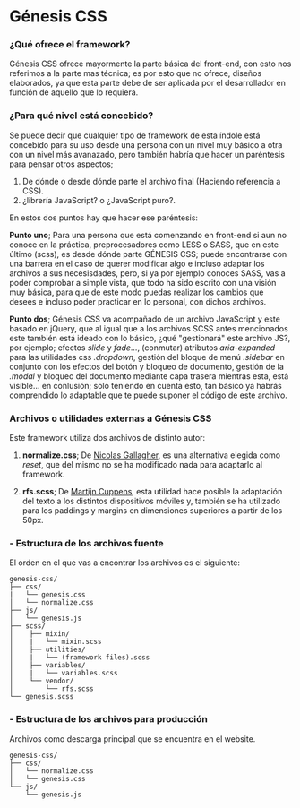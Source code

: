 # Génesis CSS
### ¿Qué ofrece el framework?

Génesis CSS ofrece mayormente la parte básica del front-end, con esto nos referimos a la parte mas técnica; es por esto
que no ofrece, diseños elaborados, ya que esta parte debe de ser aplicada por el desarrollador en función de aquello 
que lo requiera.
### ¿Para qué nivel está concebido?

Se puede decir que cualquier tipo de framework de esta índole está concebido para su uso desde una persona con un nivel 
muy básico a otra con un nivel más avanazado, pero también habría que hacer un paréntesis para pensar otros aspectos;

1. De dónde o desde dónde parte el archivo final (Haciendo referencia a CSS).
2. ¿librería JavaScript? o ¿JavaScript puro?.

En estos dos puntos hay que hacer ese paréntesis:

**Punto uno**; Para una persona que está comenzando en front-end si aun no conoce en la práctica,
preprocesadores como LESS o SASS, que en este último (scss), es desde dónde parte GÉNESIS CSS; puede encontrarse con una barrera
en el caso de querer modificar algo e incluso adaptar los archivos a sus necesisdades, pero, si ya por ejemplo conoces SASS,
vas a poder comprobar a simple vista, que todo ha sido escrito con una visión muy básica, para que de este modo puedas realizar los cambios que desees 
e incluso poder practicar en lo personal, con dichos archivos.

**Punto dos**; Génesis CSS va acompañado de un archivo JavaScript y este basado en jQuery, que al igual que a los archivos SCSS antes mencionados
este también está ideado con lo básico, ¿qué "gestionará" este archivo JS?, por ejemplo; efectos *slide* y *fade*..., (conmutar) atributos 
*aria-expanded* para las utilidades css *.dropdown*, gestión del bloque de menú *.sidebar* en conjunto con los efectos del botón y bloqueo de documento,
gestión de la *.modal* y bloqueo del documento mediante capa trasera mientras esta, está visible... en conlusión; solo teniendo en cuenta esto, tan básico 
ya habrás comprendido lo adaptable que te puede suponer el código de este archivo.
### Archivos o utilidades externas a Génesis CSS

Este framework utiliza dos archivos de distinto autor:

1. **normalize.css**; De [Nicolas Gallagher](https://github.com/necolas), es una alternativa elegida como *reset*, que del mismo no se ha modificado nada para adaptarlo al framework.

2. **rfs.scss**; De [Martijn Cuppens](https://github.com/martijncuppens), esta utilidad hace posible la adaptación del texto a los distintos dispositivos móviles y, también se ha utilizado para los paddings y margins en dimensiones superiores a partir de los 50px.
### - Estructura de los archivos fuente

El orden en el que vas a encontrar los archivos es el siguiente:

```
genesis-css/
├── css/
|   └── genesis.css
│   └── normalize.css
├── js/
│   └── genesis.js
├── scss/
│    ├── mixin/      
│    |   └── mixin.scss
│    ├── utilities/      
│    |   └── (framework files).scss
│    ├── variables/      
│    |   └── variables.scss
│    └── vendor/
│        └── rfs.scss
└── genesis.scss
```
### - Estructura de los archivos para producción

Archivos como descarga principal que se encuentra en el website.

```
genesis-css/
├── css/
│   └── normalize.css
│   └── genesis.css
└── js/
    └── genesis.js
```